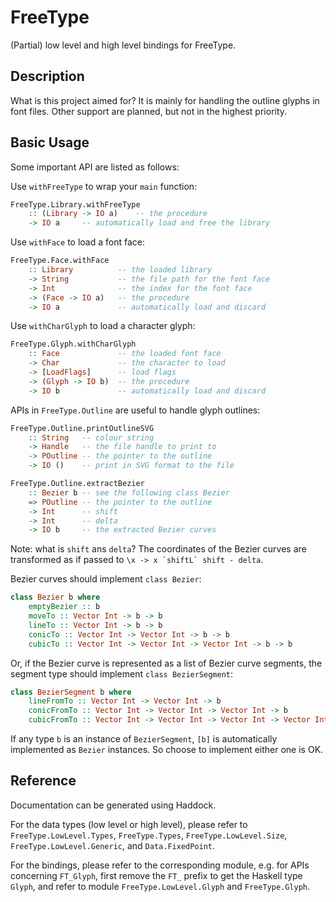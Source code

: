 # FreeType

(Partial) low level and high level bindings for FreeType.

## Description

What is this project aimed for? It is mainly for handling the outline glyphs in font files. Other support are planned, but not in the highest priority.

## Basic Usage

Some important API are listed as follows:

Use `withFreeType` to wrap your `main` function:

```haskell
FreeType.Library.withFreeType
    :: (Library -> IO a)    -- the procedure
    -> IO a     -- automatically load and free the library
```

Use `withFace` to load a font face:

```haskell
FreeType.Face.withFace
    :: Library          -- the loaded library
    -> String           -- the file path for the font face
    -> Int              -- the index for the font face
    -> (Face -> IO a)   -- the procedure
    -> IO a             -- automatically load and discard
```

Use `withCharGlyph` to load a character glyph:

```haskell
FreeType.Glyph.withCharGlyph
    :: Face             -- the loaded font face
    -> Char             -- the character to load
    -> [LoadFlags]      -- load flags
    -> (Glyph -> IO b)  -- the procedure
    -> IO b             -- automatically load and discard
```

APIs in `FreeType.Outline` are useful to handle glyph outlines:

```haskell
FreeType.Outline.printOutlineSVG
    :: String   -- colour string
    -> Handle   -- the file handle to print to
    -> POutline -- the pointer to the outline
    -> IO ()    -- print in SVG format to the file
```

```haskell
FreeType.Outline.extractBezier
    :: Bezier b -- see the following class Bezier
    => POutline -- the pointer to the outline
    -> Int      -- shift
    -> Int      -- delta
    -> IO b     -- the extracted Bezier curves
```

Note: what is `shift` ans `delta`? The coordinates of the Bezier curves are transformed as if passed to ``\x -> x `shiftL` shift - delta``.

Bezier curves should implement `class Bezier`:

```haskell
class Bezier b where
    emptyBezier :: b
    moveTo :: Vector Int -> b -> b
    lineTo :: Vector Int -> b -> b
    conicTo :: Vector Int -> Vector Int -> b -> b
    cubicTo :: Vector Int -> Vector Int -> Vector Int -> b -> b
```

Or, if the Bezier curve is represented as a list of Bezier curve segments, the segment type should implement `class BezierSegment`:

```haskell
class BezierSegment b where
    lineFromTo :: Vector Int -> Vector Int -> b
    conicFromTo :: Vector Int -> Vector Int -> Vector Int -> b
    cubicFromTo :: Vector Int -> Vector Int -> Vector Int -> Vector Int -> b
```

If any type `b` is an instance of `BezierSegment`, `[b]` is automatically implemented as `Bezier` instances. So choose to implement either one is OK.

## Reference

Documentation can be generated using Haddock.

For the data types (low level or high level), please refer to `FreeType.LowLevel.Types`, `FreeType.Types`, `FreeType.LowLevel.Size`, `FreeType.LowLevel.Generic`, and `Data.FixedPoint`.

For the bindings, please refer to the corresponding module, e.g. for APIs concerning `FT_Glyph`, first remove the `FT_` prefix to get the Haskell type `Glyph`, and refer to module `FreeType.LowLevel.Glyph` and `FreeType.Glyph`.
